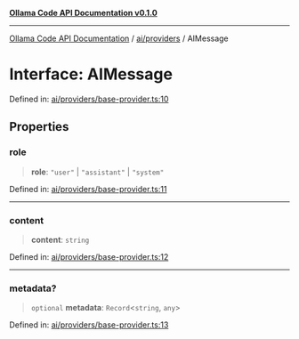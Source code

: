 [**Ollama Code API Documentation v0.1.0**](../../../README.md)

***

[Ollama Code API Documentation](../../../modules.md) / [ai/providers](../README.md) / AIMessage

# Interface: AIMessage

Defined in: [ai/providers/base-provider.ts:10](https://github.com/erichchampion/ollama-code/blob/9a797208bc9e993c86c1b8d84dd48ab6c5c7989f/ollama-code/src/ai/providers/base-provider.ts#L10)

## Properties

### role

> **role**: `"user"` \| `"assistant"` \| `"system"`

Defined in: [ai/providers/base-provider.ts:11](https://github.com/erichchampion/ollama-code/blob/9a797208bc9e993c86c1b8d84dd48ab6c5c7989f/ollama-code/src/ai/providers/base-provider.ts#L11)

***

### content

> **content**: `string`

Defined in: [ai/providers/base-provider.ts:12](https://github.com/erichchampion/ollama-code/blob/9a797208bc9e993c86c1b8d84dd48ab6c5c7989f/ollama-code/src/ai/providers/base-provider.ts#L12)

***

### metadata?

> `optional` **metadata**: `Record`\<`string`, `any`\>

Defined in: [ai/providers/base-provider.ts:13](https://github.com/erichchampion/ollama-code/blob/9a797208bc9e993c86c1b8d84dd48ab6c5c7989f/ollama-code/src/ai/providers/base-provider.ts#L13)
